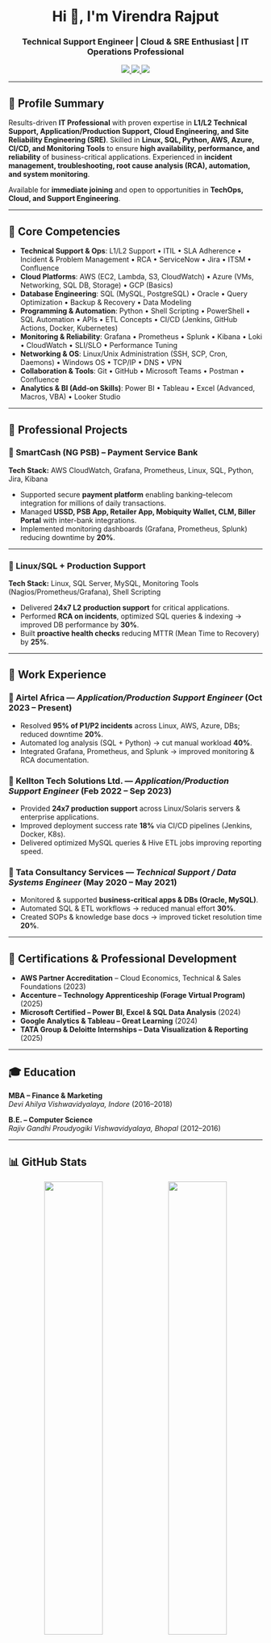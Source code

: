 <h1 align="center">Hi 👋, I'm Virendra Rajput</h1>
<h3 align="center">Technical Support Engineer | Cloud & SRE Enthusiast | IT Operations Professional</h3>

<p align="center">
  <a href="https://www.linkedin.com/in/virendrarajput" target="_blank">
    <img src="https://img.shields.io/badge/LinkedIn-0077B5?logo=linkedin&style=for-the-badge&logoColor=white" />
  </a>
  <a href="mailto:virendra.rajput8709@gmail.com" target="_blank">
    <img src="https://img.shields.io/badge/Gmail-D14836?logo=gmail&style=for-the-badge&logoColor=white" />
  </a>
  <a href="https://github.com/VirendraRajput2" target="_blank">
    <img src="https://img.shields.io/badge/GitHub-181717?logo=github&style=for-the-badge&logoColor=white" />
  </a>
</p>

---

## 🚀 Profile Summary  

Results-driven **IT Professional** with proven expertise in **L1/L2 Technical Support, Application/Production Support, Cloud Engineering, and Site Reliability Engineering (SRE)**. Skilled in **Linux, SQL, Python, AWS, Azure, CI/CD, and Monitoring Tools** to ensure **high availability, performance, and reliability** of business-critical applications. Experienced in **incident management, troubleshooting, root cause analysis (RCA), automation, and system monitoring**.  

Available for **immediate joining** and open to opportunities in **TechOps, Cloud, and Support Engineering**.  

---

## 🧠 Core Competencies  

- **Technical Support & Ops**: L1/L2 Support • ITIL • SLA Adherence • Incident & Problem Management • RCA • ServiceNow • Jira • ITSM • Confluence  
- **Cloud Platforms**: AWS (EC2, Lambda, S3, CloudWatch) • Azure (VMs, Networking, SQL DB, Storage) • GCP (Basics)  
- **Database Engineering**: SQL (MySQL, PostgreSQL) • Oracle • Query Optimization • Backup & Recovery • Data Modeling  
- **Programming & Automation**: Python • Shell Scripting • PowerShell • SQL Automation • APIs • ETL Concepts • CI/CD (Jenkins, GitHub Actions, Docker, Kubernetes)  
- **Monitoring & Reliability**: Grafana • Prometheus • Splunk • Kibana • Loki • CloudWatch • SLI/SLO • Performance Tuning  
- **Networking & OS**: Linux/Unix Administration (SSH, SCP, Cron, Daemons) • Windows OS • TCP/IP • DNS • VPN  
- **Collaboration & Tools**: Git • GitHub • Microsoft Teams • Postman • Confluence  
- **Analytics & BI (Add-on Skills)**: Power BI • Tableau • Excel (Advanced, Macros, VBA) • Looker Studio  

---

## 🔧 Professional Projects  

### 📌 SmartCash (NG PSB) – Payment Service Bank  
**Tech Stack:** AWS CloudWatch, Grafana, Prometheus, Linux, SQL, Python, Jira, Kibana  
- Supported secure **payment platform** enabling banking–telecom integration for millions of daily transactions.  
- Managed **USSD, PSB App, Retailer App, Mobiquity Wallet, CLM, Biller Portal** with inter-bank integrations.  
- Implemented monitoring dashboards (Grafana, Prometheus, Splunk) reducing downtime by **20%**.  

---

### 📌 Linux/SQL + Production Support  
**Tech Stack:** Linux, SQL Server, MySQL, Monitoring Tools (Nagios/Prometheus/Grafana), Shell Scripting  
- Delivered **24x7 L2 production support** for critical applications.  
- Performed **RCA on incidents**, optimized SQL queries & indexing → improved DB performance by **30%**.  
- Built **proactive health checks** reducing MTTR (Mean Time to Recovery) by **25%**.  

---

## 💼 Work Experience  

### 🔹 Airtel Africa — *Application/Production Support Engineer* (Oct 2023 – Present)  
- Resolved **95% of P1/P2 incidents** across Linux, AWS, Azure, DBs; reduced downtime **20%**.  
- Automated log analysis (SQL + Python) → cut manual workload **40%**.  
- Integrated Grafana, Prometheus, and Splunk → improved monitoring & RCA documentation.  

### 🔹 Kellton Tech Solutions Ltd. — *Application/Production Support Engineer* (Feb 2022 – Sep 2023)  
- Provided **24x7 production support** across Linux/Solaris servers & enterprise applications.  
- Improved deployment success rate **18%** via CI/CD pipelines (Jenkins, Docker, K8s).  
- Delivered optimized MySQL queries & Hive ETL jobs improving reporting speed.  

### 🔹 Tata Consultancy Services — *Technical Support / Data Systems Engineer* (May 2020 – May 2021)  
- Monitored & supported **business-critical apps & DBs (Oracle, MySQL)**.  
- Automated SQL & ETL workflows → reduced manual effort **30%**.  
- Created SOPs & knowledge base docs → improved ticket resolution time **20%**.  

---

## 📜 Certifications & Professional Development  

- **AWS Partner Accreditation** – Cloud Economics, Technical & Sales Foundations (2023)  
- **Accenture – Technology Apprenticeship (Forage Virtual Program)** (2025)  
- **Microsoft Certified – Power BI, Excel & SQL Data Analysis** (2024)  
- **Google Analytics & Tableau – Great Learning** (2024)  
- **TATA Group & Deloitte Internships – Data Visualization & Reporting** (2025)  

---

## 🎓 Education  

**MBA – Finance & Marketing**  
_Devi Ahilya Vishwavidyalaya, Indore_ (2016–2018)  

**B.E. – Computer Science**  
_Rajiv Gandhi Proudyogiki Vishwavidyalaya, Bhopal_ (2012–2016)  

---

## 📊 GitHub Stats  

<p align="center">
  <img src="https://github-readme-stats.vercel.app/api?username=yourgithubusername&show_icons=true&theme=radical" width="48%" />
  <img src="https://github-readme-streak-stats.herokuapp.com/?user=yourgithubusername&theme=radical" width="48%" />
</p>

---

## 🤝 Let’s Connect  

📧 **virendra.rajput8709@gmail.com**  
📍 **Noida, Delhi NCR**  
🔗 [LinkedIn](https://www.linkedin.com/in/virendrarajput)  

---

> *“Reliability isn’t optional — I engineer systems to make sure it’s guaranteed.”*
